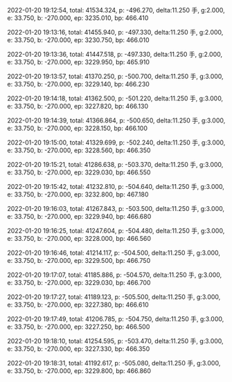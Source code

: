 2022-01-20 19:12:54, total: 41534.324, p: -496.270, delta:11.250 手, g:2.000, e: 33.750, b: -270.000, ep: 3235.010, bp: 466.410

2022-01-20 19:13:16, total: 41455.940, p: -497.330, delta:11.250 手, g:2.000, e: 33.750, b: -270.000, ep: 3230.750, bp: 466.010

2022-01-20 19:13:36, total: 41447.518, p: -497.330, delta:11.250 手, g:2.000, e: 33.750, b: -270.000, ep: 3229.950, bp: 465.910

2022-01-20 19:13:57, total: 41370.250, p: -500.700, delta:11.250 手, g:3.000, e: 33.750, b: -270.000, ep: 3229.140, bp: 466.230

2022-01-20 19:14:18, total: 41362.500, p: -501.220, delta:11.250 手, g:3.000, e: 33.750, b: -270.000, ep: 3227.820, bp: 466.130

2022-01-20 19:14:39, total: 41366.864, p: -500.650, delta:11.250 手, g:3.000, e: 33.750, b: -270.000, ep: 3228.150, bp: 466.100

2022-01-20 19:15:00, total: 41329.699, p: -502.240, delta:11.250 手, g:3.000, e: 33.750, b: -270.000, ep: 3228.560, bp: 466.350

2022-01-20 19:15:21, total: 41286.638, p: -503.370, delta:11.250 手, g:3.000, e: 33.750, b: -270.000, ep: 3229.030, bp: 466.550

2022-01-20 19:15:42, total: 41232.810, p: -504.640, delta:11.250 手, g:3.000, e: 33.750, b: -270.000, ep: 3232.800, bp: 467.180

2022-01-20 19:16:03, total: 41267.843, p: -503.500, delta:11.250 手, g:3.000, e: 33.750, b: -270.000, ep: 3229.940, bp: 466.680

2022-01-20 19:16:25, total: 41247.604, p: -504.480, delta:11.250 手, g:3.000, e: 33.750, b: -270.000, ep: 3228.000, bp: 466.560

2022-01-20 19:16:46, total: 41214.117, p: -504.500, delta:11.250 手, g:3.000, e: 33.750, b: -270.000, ep: 3229.500, bp: 466.750

2022-01-20 19:17:07, total: 41185.886, p: -504.570, delta:11.250 手, g:3.000, e: 33.750, b: -270.000, ep: 3229.030, bp: 466.700

2022-01-20 19:17:27, total: 41189.123, p: -505.500, delta:11.250 手, g:3.000, e: 33.750, b: -270.000, ep: 3227.380, bp: 466.610

2022-01-20 19:17:49, total: 41206.785, p: -504.750, delta:11.250 手, g:3.000, e: 33.750, b: -270.000, ep: 3227.250, bp: 466.500

2022-01-20 19:18:10, total: 41254.595, p: -503.470, delta:11.250 手, g:3.000, e: 33.750, b: -270.000, ep: 3227.330, bp: 466.350

2022-01-20 19:18:31, total: 41192.617, p: -505.080, delta:11.250 手, g:3.000, e: 33.750, b: -270.000, ep: 3229.800, bp: 466.860